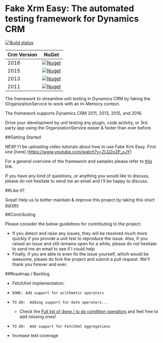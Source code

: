 Fake Xrm Easy: The automated testing framework for Dynamics CRM
===============================================================

[![Build status](https://ci.appveyor.com/api/projects/status/2g8yc8jg817746du?svg=true)](https://ci.appveyor.com/project/Jordi/fake-xrm-easy)


|Crm Version|NuGet|
|-----------|-----|
|2016|[![Nuget](https://buildstats.info/nuget/fakexrmeasy.2016?v=1.15.8)](https://www.nuget.org/packages/fakexrmeasy.2016)|
|2015|[![Nuget](https://buildstats.info/nuget/fakexrmeasy.2015?v=1.15.8)](https://www.nuget.org/packages/fakexrmeasy.2015)|
|2013|[![Nuget](https://buildstats.info/nuget/fakexrmeasy.2013?v=1.15.8)](https://www.nuget.org/packages/fakexrmeasy.2013)|
|2011|[![Nuget](https://buildstats.info/nuget/fakexrmeasy?v=1.15.8)](https://www.nuget.org/packages/fakexrmeasy)|

The framework to streamline unit testing in Dynamics CRM by faking the IOrganizationService to work with an In-Memory context.

The framework supports Dynamics CRM 2011, 2013, 2015, and 2016.

Drive your development by unit testing any plugin, code activity, or 3rd party app using the OrganizationService easier & faster than ever before.

##Getting Started

NEW! I'l be uploading video tutorials about how to use Fake Xrm Easy. First one [here] (https://www.youtube.com/watch?v=ZLQ2o2P_xJY)

For a general overview of the framework and samples please refer to [this](https://dynamicsvalue.com/get-started/overview) link. 

If you have any kind of questions, or anything you would like to discuss, please do not hesitate to send me an email and I'll be happy to discuss.

##Like it?

Great! Help us to better maintain & improve this project by taking this short [survey](https://es.surveymonkey.com/r/TK8PXLK)

##Contributing

Please consider the below guidelines for contributing to the project:

* If you detect and raise any issues, they will be resolved much more quickly if you provide a unit test to reproduce the issue. Also, if you raised an issue and still remains open for a while, please do not hesitate to send me an email to see if I could help. 
* Finally, if you are able to even fix the issue yourself, which would be awesome, please do fork the project and submit a pull request. We'll thank you forever and ever. 


##Roadmap / Backlog

*  FetchXml implementation:
*     DONE: Add support for arithmetic operators
*     TO DO:  Adding support for date operators...
	-	Check the [Full list of done / to do condition operators](https://github.com/jordimontana82/fake-xrm-easy/blob/master/FakeXrmEasy.Tests.Shared/FakeContextTests/FetchXml/ConditionOperatorTests.cs#L19-L110) and feel free to add missing ones!
*     TO DO:  Add support for FetchXml aggregations
*  Increase test coverage
  
